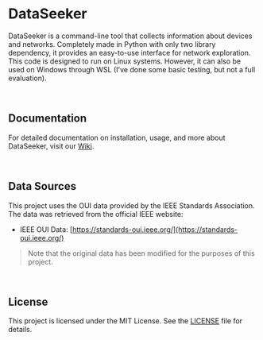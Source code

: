 # DataSeeker
DataSeeker is a command-line tool that collects information about devices and networks. Completely made in Python with only two library dependency, it provides an easy-to-use interface for network exploration. This code is designed to run on Linux systems. However, it can also be used on Windows through WSL (I've done some basic testing, but not a full evaluation).

<br>

## Documentation
For detailed documentation on installation, usage, and more about DataSeeker, visit our [Wiki](https://github.com/olivercalazans/DataSeeker/wiki).
  
<br>

## Data Sources
This project uses the OUI data provided by the IEEE Standards Association. The data was retrieved from the official IEEE website:
- IEEE OUI Data: [https://standards-oui.ieee.org/](https://standards-oui.ieee.org/)
> Note that the original data has been modified for the purposes of this project.

<br>

## License
This project is licensed under the MIT License. See the [LICENSE](LICENSE) file for details.



